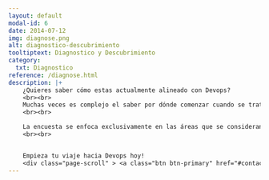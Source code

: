 ```yaml
---
layout: default
modal-id: 6
date: 2014-07-12
img: diagnose.png
alt: diagnostico-descubrimiento
tooltiptext: Diagnostico y Descubrimiento
category:
  txt: Diagnostico
reference: /diagnose.html
description: |+
    ¿Quieres saber cómo estas actualmente alineado con Devops?
    <br><br>
    Muchas veces es complejo el saber por dónde comenzar cuando se trata de Devops, debido a que es un tema muy amplio; mediante esta encuesta te ayudaremos a redirigir tu esfuerzo y saber por dónde comenzar.
    <br><br>

    La encuesta se enfoca exclusivamente en las áreas que se consideran pilares en Devops, tales como Integración Continua (CI), Entrega Continua (CD), Test Automatizado,etc.
    <br><br>


    Empieza tu viaje hacia Devops hoy!
    <div class="page-scroll" > <a class="btn btn-primary" href="#contact" data-dismiss="modal" data-target="#" > Contáctanos </a></div>
---
```


